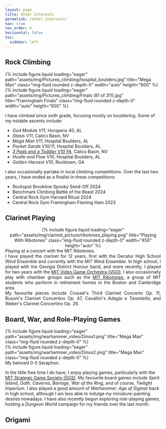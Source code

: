 ```yaml
---
layout: page
title: Other Interests
permalink: /other_interests/
nav: true
nav_order: 6
horizontal: false
toc:
  sidebar: left
---
```

<!-- _pages/other_interests.md -->

## Rock Climbing

<div class="row">
    <div class="col-sm mt-2 mt-md-0">
        {% include figure.liquid loading="eager" path="assets/img/Pictures_climbing/hospital_boulders.jpg" title="Mega Man" class="img-fluid rounded z-depth-0" width="auto" height="600" %}
    </div>
    <div class="col-sm mt-2 mt-md-0">
        {% include figure.liquid loading="eager" path="assets/img/Pictures_climbing/Finals (81 of 311).jpg" title="Framingham Finals" class="img-fluid rounded z-depth-0" width="auto" height="600" %}
    </div>
</div>

I have climbed since sixth grade, focusing mostly on bouldering. Some of my notable ascents include:

<ul>
  <li><em>God Module V11</em>, Horspens 40, AL</li>
  <li><em>Stasis V11</em>, Calico Basin, NV</li>
  <li><em>Mega Man V11</em>, Hospital Boulders, AL</li>
  <li><em>Pocket Sands V10/11</em>, Hospital Boulders, AL</li>
  <li><em><a href="https://www.mountainproject.com/area/200694491/candy-with-a-k-boulder-area">3 Pads and a Toddler V10 FA</a></em>, Calico Basin, NV</li>
  <li><em>Hustle and Flow V10</em>, Hospital Boulders, AL</li>
  <li><em>Golden Harvest V10</em>, Rocktown, GA</li>
</ul>

<p>I also occasionally partake in local climbing competitions. Over the last two years, I have ended as a finalist in these competitions:</p>

<ul>
  <li>Rockspot Brookline Spooky Send-Off 2024</li>
  <li>Benchmark Climbing Battle of the Beast 2024</li>
  <li>Central Rock Gym Harvard Ritual 2024</li>
  <li>Central Rock Gym Framingham Flaming Ham 2023</li>
</ul>

## Clarinet Playing
<div style="text-align: center;">
  {% include figure.liquid loading="eager" path="assets/img/clarinet_picture/ribotones_playing.png" title="Playing With Ribotones" class="img-fluid rounded z-depth-0" width="450" height="auto" %}
</div>
<div class="caption">
    Playing at a concert with the MIT Ribotones.
</div>

<div align="justify">
I have played the clarinet for 12 years, first with the Decatur High School Wind Ensemble and currently with the MIT Wind Ensemble. In high school, I played with the Georgia District Honour band, and more recently, I played for two years with the <a href="https://www.youtube.com/channel/UCVtU0-ALytaxlR68Tv8xZ2g">MIT Video Game Orchestra (VGO)</a>. I also occasionally play with chamber groups such as the <a href="https://ribotones.mit.edu/">MIT Ribotones</a>, a group of MIT students who perform in retirement homes in the Boston and Cambridge area.
</div>

<div align="justify">
    My favourite pieces include Crussel's Third Clarinet Concerto Op. 11, Busoni's Clarinet Concertino Op. 47, Cavallini's <em>Adagio e Tarantella</em>, and Weber's Clarinet Concertino Op. 26.
</div>


## Board, War, and Role-Playing Games
<div class="row">
    <div class="col-sm mt-2 mt-md-0">
        {% include figure.liquid loading="eager" path="assets/img/warhammer_video/Dinos1.png" title="Mega Man" class="img-fluid rounded z-depth-0" %}
    </div>
    <div class="col-sm mt-2 mt-md-0">
        {% include figure.liquid loading="eager" path="assets/img/warhammer_video/Dinos2.png" title="Mega Man" class="img-fluid rounded z-depth-0" %}
    </div>
</div>
<div class="caption">
    My beloved 0-5 Seraphon.
</div>

In the little free time I do have, I enjoy playing games, particularly with the <a href="https://www.mit.edu/~sgs/games/games.html">MIT Strategic Game Society (SGS)</a>. My favourite board games include <em>Spirit Island</em>, <em>Oath</em>, <em>Caverna</em>, <em>Barrage</em>, <em>War of the Ring</em>, and of course, <em>Twilight Imperium</em>. I also played a good amount of <em>Warhammer: Age of Sigmar</em> back in high school, although I am less able to indulge my miniature-painting desires nowadays. I have also recently begun exploring role-playing games, hosting a <em>Dungeon World</em> campaign for my friends over the last month.

## Origami
